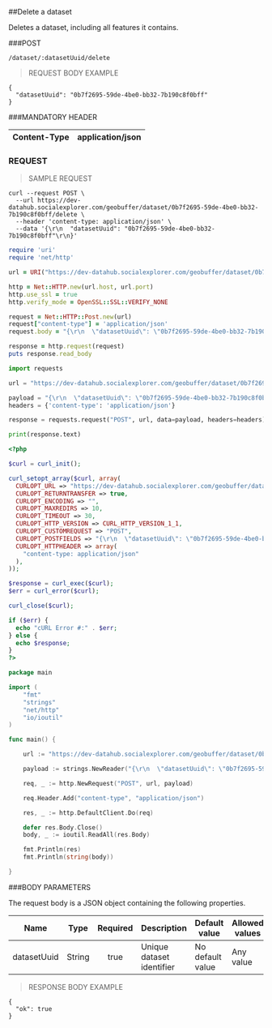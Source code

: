 ##Delete a dataset

Deletes a dataset, including all features it contains.

###POST

`/dataset/:datasetUuid/delete`

> REQUEST BODY EXAMPLE

```
{
  "datasetUuid": "0b7f2695-59de-4be0-bb32-7b190c8f0bff"
}
```

###MANDATORY HEADER

| Content-Type  | application/json |
|---------------|------------------|


### REQUEST

> SAMPLE REQUEST

```shell
curl --request POST \
  --url https://dev-datahub.socialexplorer.com/geobuffer/dataset/0b7f2695-59de-4be0-bb32-7b190c8f0bff/delete \
  --header 'content-type: application/json' \
  --data '{\r\n  "datasetUuid": "0b7f2695-59de-4be0-bb32-7b190c8f0bff"\r\n}'
```

```ruby
require 'uri'
require 'net/http'

url = URI("https://dev-datahub.socialexplorer.com/geobuffer/dataset/0b7f2695-59de-4be0-bb32-7b190c8f0bff/delete")

http = Net::HTTP.new(url.host, url.port)
http.use_ssl = true
http.verify_mode = OpenSSL::SSL::VERIFY_NONE

request = Net::HTTP::Post.new(url)
request["content-type"] = 'application/json'
request.body = "{\r\n  \"datasetUuid\": \"0b7f2695-59de-4be0-bb32-7b190c8f0bff\"\r\n}"

response = http.request(request)
puts response.read_body
```


```python
import requests

url = "https://dev-datahub.socialexplorer.com/geobuffer/dataset/0b7f2695-59de-4be0-bb32-7b190c8f0bff/delete"

payload = "{\r\n  \"datasetUuid\": \"0b7f2695-59de-4be0-bb32-7b190c8f0bff\"\r\n}"
headers = {'content-type': 'application/json'}

response = requests.request("POST", url, data=payload, headers=headers)

print(response.text)
```

```php
<?php

$curl = curl_init();

curl_setopt_array($curl, array(
  CURLOPT_URL => "https://dev-datahub.socialexplorer.com/geobuffer/dataset/0b7f2695-59de-4be0-bb32-7b190c8f0bff/delete",
  CURLOPT_RETURNTRANSFER => true,
  CURLOPT_ENCODING => "",
  CURLOPT_MAXREDIRS => 10,
  CURLOPT_TIMEOUT => 30,
  CURLOPT_HTTP_VERSION => CURL_HTTP_VERSION_1_1,
  CURLOPT_CUSTOMREQUEST => "POST",
  CURLOPT_POSTFIELDS => "{\r\n  \"datasetUuid\": \"0b7f2695-59de-4be0-bb32-7b190c8f0bff\"\r\n}",
  CURLOPT_HTTPHEADER => array(
    "content-type: application/json"
  ),
));

$response = curl_exec($curl);
$err = curl_error($curl);

curl_close($curl);

if ($err) {
  echo "cURL Error #:" . $err;
} else {
  echo $response;
}
?>
```

```go
package main

import (
    "fmt"
    "strings"
    "net/http"
    "io/ioutil"
)

func main() {

    url := "https://dev-datahub.socialexplorer.com/geobuffer/dataset/0b7f2695-59de-4be0-bb32-7b190c8f0bff/delete"

    payload := strings.NewReader("{\r\n  \"datasetUuid\": \"0b7f2695-59de-4be0-bb32-7b190c8f0bff\"\r\n}")

    req, _ := http.NewRequest("POST", url, payload)

    req.Header.Add("content-type", "application/json")

    res, _ := http.DefaultClient.Do(req)

    defer res.Body.Close()
    body, _ := ioutil.ReadAll(res.Body)

    fmt.Println(res)
    fmt.Println(string(body))

}
```

###BODY PARAMETERS

The request body is a JSON object containing the following properties.

| Name        | Type   | Required | Description               | Default value    | Allowed values |
|-------------|--------|:--------:|---------------------------|------------------|----------------|
| datasetUuid | String |   true   | Unique dataset identifier | No default value |    Any value   |


> RESPONSE BODY EXAMPLE

```
{
  "ok": true
}
```